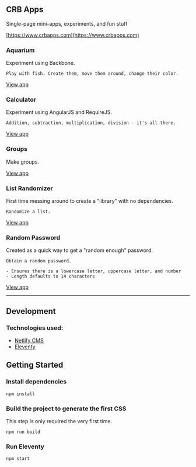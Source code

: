 ## CRB Apps

Single-page mini-apps, experiments, and fun stuff

[https://www.crbapps.com](https://www.crbapps.com)

### Aquarium

Experiment using Backbone.

    Play with fish. Create them, move them around, change their color.

[View app](https://www.crbapps.com/aquarium)

### Calculator

Experiment using AngularJS and RequireJS.

    Addition, subtraction, multiplication, division - it's all there.

[View app](https://www.crbapps.com/calculator)

### Groups

Make groups.

[View app](https://www.crbapps.com/groups)

### List Randomizer

First time messing around to create a "library" with no dependencies.

    Randomize a list.

[View app](https://www.crbapps.com/randomize)

### Random Password

Created as a quick way to get a "random enough" password.

    Obtain a random password.

    - Ensures there is a lowercase letter, uppercase letter, and number
    - Length defaults to 14 characters

[View app](https://www.crbapps.com/randpass)

---

## Development

### Technologies used:

- [Netlify CMS](https://www.netlifycms.org/)
- [Eleventy](https://www.11ty.dev/)

## Getting Started

### Install dependencies

```
npm install
```

### Build the project to generate the first CSS

This step is only required the very first time.

```
npm run build
```

### Run Eleventy

```
npm start
```
